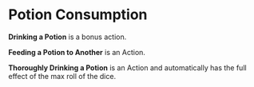 # Potion Consumption

**Drinking a Potion** is a bonus action.

**Feeding a Potion to Another** is an Action.

**Thoroughly Drinking a Potion** is an Action and automatically has the full effect of the max roll of the dice.